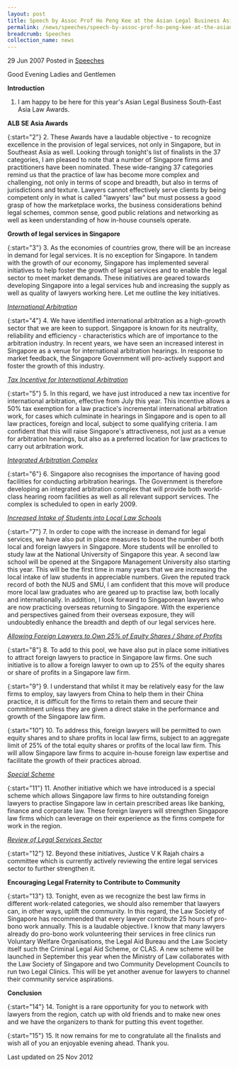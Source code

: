```yaml
---
layout: post
title: Speech by Assoc Prof Ho Peng Kee at the Asian Legal Business Asia Law Awards 2007
permalink: /news/speeches/speech-by-assoc-prof-ho-peng-kee-at-the-asian-legal-business-asia-law-awards-2007
breadcrumb: Speeches
collection_name: news
---
```



29 Jun 2007 Posted in [Speeches](/news/speeches)


Good Evening Ladies and Gentlemen


**Introduction**

1. I am happy to be here for this year's Asian Legal Business South-East Asia Law Awards.

**ALB SE Asia Awards** 

{:start="2"}
2. These Awards have a laudable objective - to recognize excellence in the provision of legal services, not only in Singapore, but in Southeast Asia as well. Looking through tonight's list of finalists in the 37 categories, I am pleased to note that a number of Singapore firms and practitioners have been nominated. These wide-ranging 37 categories remind us that the practice of law has become more complex and challenging, not only in terms of scope and breadth, but also in terms of jurisdictions and texture. Lawyers cannot effectively serve clients by being competent only in what is called "lawyers' law" but must possess a good grasp of how the marketplace works, the business considerations behind legal schemes, common sense, good public relations and networking as well as keen understanding of how in-house counsels operate.


**Growth of legal services in Singapore**

{:start="3"}
3. As the economies of countries grow, there will be an increase in demand for legal services. It is no exception for Singapore. In tandem with the growth of our economy, Singapore has implemented several initiatives to help foster the growth of legal services and to enable the legal sector to meet market demands. These initiatives are geared towards developing Singapore into a legal services hub and increasing the supply as well as quality of lawyers working here. Let me outline the key initiatives.

*<u>International Arbitration</u>*

{:start="4"}
4. We have identified international arbitration as a high-growth sector that we are keen to support. Singapore is known for its neutrality, reliability and efficiency - characteristics which are of importance to the arbitration industry. In recent years, we have seen an increased interest in Singapore as a venue for international arbitration hearings. In response to market feedback, the Singapore Government will pro-actively support and foster the growth of this industry.

*<u>Tax Incentive for International Arbitration</u>*

{:start="5"}
5. In this regard, we have just introduced a new tax incentive for international arbitration, effective from July this year. This incentive allows a 50% tax exemption for a law practice's incremental international arbitration work, for cases which culminate in hearings in Singapore and is open to all law practices, foreign and local, subject to some qualifying criteria. I am confident that this will raise Singapore's attractiveness, not just as a venue for arbitration hearings, but also as a preferred location for law practices to carry out arbitration work.


*<u>Integrated Arbitration Complex</u>* 

{:start="6"}
6. Singapore also recognises the importance of having good facilities for conducting arbitration hearings. The Government is therefore developing an integrated arbitration complex that will provide both world-class hearing room facilities as well as all relevant support services. The complex is scheduled to open in early 2009.

*<u>Increased Intake of Students into Local Law Schools </u>*

{:start="7"}
7. In order to cope with the increase in demand for legal services, we have also put in place measures to boost the number of both local and foreign lawyers in Singapore. More students will be enrolled to study law at the National University of Singapore this year. A second law school will be opened at the Singapore Management University also starting this year. This will be the first time in many years that we are increasing the local intake of law students in appreciable numbers. Given the reputed track record of both the NUS and SMU, I am confident that this move will produce more local law graduates who are geared up to practise law, both locally and internationally. In addition, I look forward to Singaporean lawyers who are now practicing overseas returning to Singapore. With the experience and perspectives gained from their overseas exposure, they will undoubtedly enhance the breadth and depth of our legal services here.

*<u>Allowing Foreign Lawyers to Own 25% of Equity Shares / Share of Profits </u>*

{:start="8"}
8. To add to this pool, we have also put in place some initiatives to attract foreign lawyers to practice in Singapore law firms. One such initiative is to allow a foreign lawyer to own up to 25% of the equity shares or share of profits in a Singapore law firm.

{:start="9"}
9. I understand that whilst it may be relatively easy for the law firms to employ, say lawyers from China to help them in their China practice, it is difficult for the firms to retain them and secure their commitment unless they are given a direct stake in the performance and growth of the Singapore law firm.

{:start="10"}
10. To address this, foreign lawyers will be permitted to own equity shares and to share profits in local law firms, subject to an aggregate limit of 25% of the total equity shares or profits of the local law firm. This will allow Singapore law firms to acquire in-house foreign law expertise and facilitate the growth of their practices abroad.

*<u>Special Scheme</u>*

{:start="11"}
11. Another initiative which we have introduced is a special scheme which allows Singapore law firms to hire outstanding foreign lawyers to practise Singapore law in certain prescribed areas like banking, finance and corporate law. These foreign lawyers will strengthen Singapore law firms which can leverage on their experience as the firms compete for work in the region.


*<u>Review of Legal Services Sector</u>*

{:start="12"}
12. Beyond these initiatives, Justice V K Rajah chairs a committee which is currently actively reviewing the entire legal services sector to further strengthen it.


**Encouraging Legal Fraternity to Contribute to Community**

{:start="13"}
13. Tonight, even as we recognize the best law firms in different work-related categories, we should also remember that lawyers can, in other ways, uplift the community. In this regard, the Law Society of Singapore has recommended that every lawyer contribute 25 hours of pro-bono work annually. This is a laudable objective. I know that many lawyers already do pro-bono work volunteering their services in free clinics run Voluntary Welfare Organisations, the Legal Aid Bureau and the Law Society itself such the Criminal Legal Aid Scheme, or CLAS. A new scheme will be launched in September this year when the Ministry of Law collaborates with the Law Society of Singapore and two Community Development Councils to run two Legal Clinics. This will be yet another avenue for lawyers to channel their community service aspirations.

**Conclusion**

{:start="14"}
14. Tonight is a rare opportunity for you to network with lawyers from the region, catch up with old friends and to make new ones and we have the organizers to thank for putting this event together.

{:start="15"}
15. It now remains for me to congratulate all the finalists and wish all of you an enjoyable evening ahead. Thank you.


<p class="right-side-updated">Last updated on 25 Nov 2012</p>

